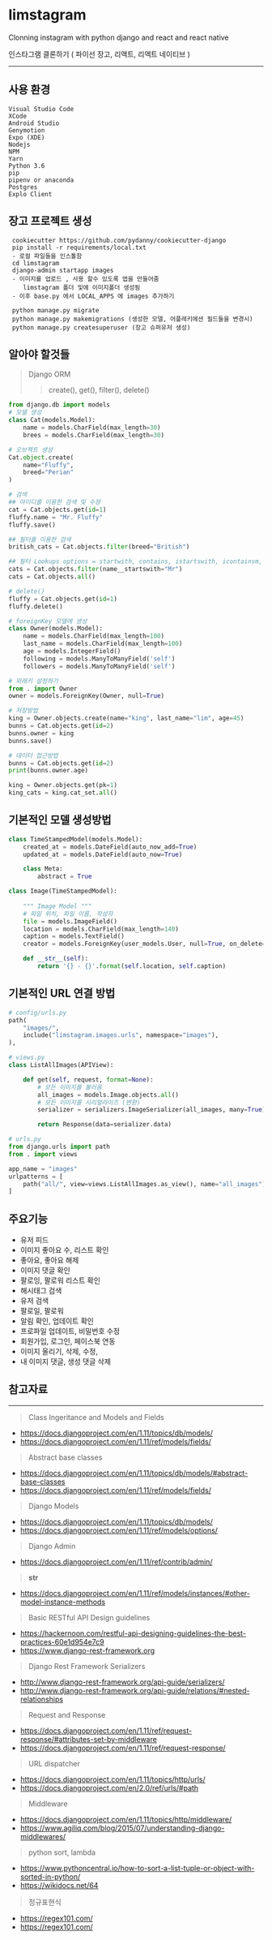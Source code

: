 # limstagram

Clonning instagram with python django and react and react native

인스타그램 클론하기 ( 파이선 장고, 리액트, 리엑트 네이티브 )

-----------------------------------------------------
## 사용 환경
    Visual Studio Code
    XCode
    Android Studio
    Genymotion
    Expo (XDE)
    Nodejs
    NPM
    Yarn
    Python 3.6
    pip
    pipenv or anaconda
    Postgres
    Explo Client

## 장고 프로젝트 생성
     cookiecutter https://github.com/pydanny/cookiecutter-django
     pip install -r requirements/local.txt
     - 로컬 파일들을 인스톨함
     cd limstagram
     django-admin startapp images
     - 이미지를 업로드 , 사용 할수 있도록 앱을 만들어줌
        limstagram 폴더 및에 이미지폴더 생성됨
     - 이후 base.py 에서 LOCAL_APPS 에 images 추가하기
    
     python manage.py migrate
     python manage.py makemigrations (생성한 모델, 어플레키에션 필드들을 변경시)
     python manage.py createsuperuser (장고 슈퍼유저 생성)


## 알아야 할것들
> Django ORM
>> create(), get(), filter(), delete()
```python
from django.db import models
# 모델 생성
class Cat(models.Model):
    name = models.CharField(max_length=30)
    brees = models.CharField(max_length=30)

# 오브젝트 생성
Cat.object.create(
    name="Fluffy",
    breed="Perian"
)

# 검색
## 아이디를 이용한 검색 및 수정
cat = Cat.objects.get(id=1)
fluffy.name = "Mr. Fluffy"
fluffy.save()

## 필터를 이용한 검색
british_cats = Cat.objects.filter(breed="British")

## 필터 Lookups options = startwith, contains, istartswith, icontainsm, lt , gt, ...
cats = Cat.objects.filter(name__startswith="Mr")
cats = Cat.objects.all()

# delete()
fluffy = Cat.objects.get(id=1)
fluffy.delete()

# foreignKey 모델에 생성
class Owner(models.Model):
    name = models.CharField(max_length=100)
    last_name = models.CharField(max_length=100)
    age = models.IntegerField()
    following = models.ManyToManyField('self')
    followers = models.ManyToManyField('self')

# 외래키 설정하기
from . import Owner
owner = models.ForeignKey(Owner, null=True)

# 저장방법
king = Owner.objects.create(name="king", last_name="lim", age=45)
bunns = Cat.objects.get(id=2)
bunns.owner = king
bunns.save()

# 데이터 접근방법
bunns = Cat.objects.get(id=2)
print(bunns.owner.age)

king = Owner.objects.get(pk=1)
king_cats = king.cat_set.all()
```

## 기본적인 모델 생성방법
```python
class TimeStampedModel(models.Model):
    created_at = models.DateField(auto_now_add=True)
    updated_at = models.DateField(auto_now=True)

    class Meta:
        abstract = True

class Image(TimeStampedModel):
    
    """ Image Model """
    # 파일 위치, 파일 이름, 작성자
    file = models.ImageField()
    location = models.CharField(max_length=140)
    caption = models.TextField()
    creator = models.ForeignKey(user_models.User, null=True, on_delete=models.CASCADE)

    def __str__(self):
        return '{} - {}'.format(self.location, self.caption)
```

## 기본적인 URL 연결 방법
```python
# config/urls.py
path(
    "images/",
    include("limstagram.images.urls", namespace="images"),
),

# views.py
class ListAllImages(APIView):

    def get(self, request, format=None):
        # 모든 이미지를 불러옴
        all_images = models.Image.objects.all()
        # 모든 이미지를 시리얼라이즈 (변환)
        serializer = serializers.ImageSerializer(all_images, many=True)

        return Response(data=serializer.data)

# urls.py
from django.urls import path
from . import views

app_name = "images"
urlpatterns = [
    path("all/", view=views.ListAllImages.as_view(), name="all_images"),
]
```

## 주요기능
- 유저 피드
- 이미지 좋아요 수, 리스트 확인
- 좋아요, 좋아요 해제
- 이미지 댓글 확인
- 팔로잉, 팔로워 리스트 확인
- 해시태그 검색
- 유저 검색
- 팔로일, 팔로워
- 알림 확인, 업데이트 확인
- 프로파일 업데이트, 비밀번호 수정
- 회원가입, 로그인, 페이스북 연동
- 이미지 올리기, 삭제, 수정, 
- 내 이미지 댓글, 생성 댓글 삭제

## 참고자료
--------------------

> Class Ingeritance and Models and Fields

- https://docs.djangoproject.com/en/1.11/topics/db/models/
- https://docs.djangoproject.com/en/1.11/ref/models/fields/

> Abstract base classes

- https://docs.djangoproject.com/en/1.11/topics/db/models/#abstract-base-classes
- https://docs.djangoproject.com/en/1.11/ref/models/fields/

> Django Models

- https://docs.djangoproject.com/en/1.11/topics/db/models/
- https://docs.djangoproject.com/en/1.11/ref/models/options/
 
> Django Admin

- https://docs.djangoproject.com/en/1.11/ref/contrib/admin/

> __str__

- https://docs.djangoproject.com/en/1.11/ref/models/instances/#other-model-instance-methods

> Basic RESTful API Design guidelines

- https://hackernoon.com/restful-api-designing-guidelines-the-best-practices-60e1d954e7c9
- https://www.django-rest-framework.org

> Django Rest Framework Serializers

- http://www.django-rest-framework.org/api-guide/serializers/
- http://www.django-rest-framework.org/api-guide/relations/#nested-relationships

> Request and Response

- https://docs.djangoproject.com/en/1.11/ref/request-response/#attributes-set-by-middleware
- https://docs.djangoproject.com/en/1.11/ref/request-response/

> URL dispatcher

- https://docs.djangoproject.com/en/1.11/topics/http/urls/
- https://docs.djangoproject.com/en/2.0/ref/urls/#path

> Middleware

- https://docs.djangoproject.com/en/1.11/topics/http/middleware/
- https://www.agiliq.com/blog/2015/07/understanding-django-middlewares/

> python sort, lambda

- https://www.pythoncentral.io/how-to-sort-a-list-tuple-or-object-with-sorted-in-python/
- https://wikidocs.net/64

> 정규표현식

- https://regex101.com/
- https://regex101.com/